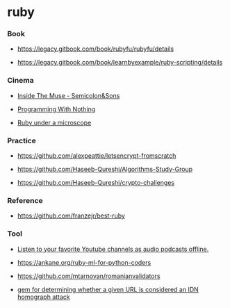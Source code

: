 # ruby

### Book

- https://legacy.gitbook.com/book/rubyfu/rubyfu/details

<!-- -->

- https://legacy.gitbook.com/book/learnbyexample/ruby-scripting/details

### Cinema

- [Inside The Muse - Semicolon&Sons](https://www.youtube.com/watch?v=aCzT-LQI6x0&list=PLpkoC9yJXDKlGz7SPwofn1joJH9nAABmX)

<!-- -->

- [Programming With Nothing](https://github.com/tomstuart/nothing)

<!-- -->

- [Ruby under a microscope](https://eddyerburgh.me/books-i-enjoyed-in-2019)

### Practice

- https://github.com/alexpeattie/letsencrypt-fromscratch

<!-- -->

- https://github.com/Haseeb-Qureshi/Algorithms-Study-Group

<!-- -->

- https://github.com/Haseeb-Qureshi/crypto-challenges

### Reference

- https://github.com/franzejr/best-ruby

### Tool

- [Listen to your favorite Youtube channels as audio podcasts offline.](https://github.com/sergio-fry/youtube-fetcher)

<!-- -->

- https://ankane.org/ruby-ml-for-python-coders

<!-- -->

- https://github.com/mtarnovan/romanianvalidators

<!-- -->

- [gem for determining whether a given URL is considered an IDN homograph attack](https://github.com/kickstarter/ruby-homograph-detector)
